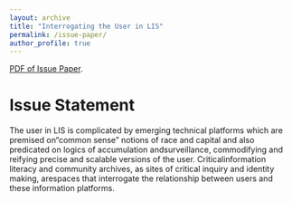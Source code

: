 ```yaml
---
layout: archive
title: "Interrogating the User in LIS"
permalink: /issue-paper/
author_profile: true
---
```


[PDF of Issue Paper](/files/IssuePaper.pdf).

Issue Statement
======

The user in LIS is complicated by emerging technical platforms which are premised on“common sense” notions of race and capital and also predicated on logics of accumulation andsurveillance, commodifying and reifying precise and scalable versions of the user. Criticalinformation literacy and community archives, as sites of critical inquiry and identity making, arespaces that interrogate the relationship between users and these information platforms.
